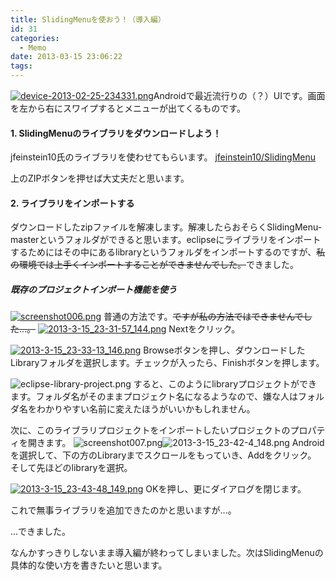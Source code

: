 ```yaml
---
title: SlidingMenuを使おう！（導入編）
id: 31
categories:
  - Memo
date: 2013-03-15 23:06:22
tags:
---
```


[![device-2013-02-25-234331.png](/assets/images/device-2013-02-25-234331.png)](/assets/images/device-2013-02-25-234331.png)Androidで最近流行りの（？）UIです。画面を左から右にスワイプするとメニューが出てくるものです。

<!--more-->

#### 1\. SlidingMenuのライブラリをダウンロードしよう！

jfeinstein10氏のライブラリを使わせてもらいます。
[jfeinstein10/SlidingMenu](https://github.com/jfeinstein10/SlidingMenu)

上のZIPボタンを押せば大丈夫だと思います。

#### 2\. ライブラリをインポートする

ダウンロードしたzipファイルを解凍します。解凍したらおそらくSlidingMenu-masterというフォルダができると思います。eclipseにライブラリをインポートするためにはその中にあるlibraryというフォルダをインポートするのですが、~~私の環境では上手くインポートすることができませんでした。~~できました。

##### 既存のプロジェクトインポート機能を使う

[![screenshot006.png](/assets/images/screenshot006.png)](/assets/images/screenshot006.png)
普通の方法です。~~ですが私の方法ではできませんでした...。~~
[![2013-3-15_23-31-57_144.png](/assets/images/2013-3-15_23-31-57_144.png)](/assets/images/2013-3-15_23-31-57_144.png)
Nextをクリック。

[![2013-3-15_23-33-13_146.png](/assets/images/2013-3-15_23-33-13_146.png)](/assets/images/2013-3-15_23-33-13_146.png)
Browseボタンを押し、ダウンロードしたLibraryフォルダを選択します。チェックが入ったら、Finishボタンを押します。

![eclipse-library-project.png](/assets/images/eclipse-library-project.png)
すると、このようにlibraryプロジェクトができます。フォルダ名がそのままプロジェクト名になるようなので、嫌な人はフォルダ名をわかりやすい名前に変えたほうがいいかもしれません。

次に、このライブラリプロジェクトをインポートしたいプロジェクトのプロパティを開きます。
![screenshot007.png](/assets/images/screenshot007.png)![2013-3-15_23-42-4_148.png](/assets/images/2013-3-15_23-42-4_148.png)
Androidを選択して、下の方のLibraryまでスクロールをもっていき、Addをクリック。
そして先ほどのlibraryを選択。

[![2013-3-15_23-43-48_149.png](/assets/images/2013-3-15_23-43-48_149.png)](/assets/images/2013-3-15_23-43-48_149.png)
OKを押し、更にダイアログを閉じます。

これで無事ライブラリを追加できたのかと思いますが...。

...できました。

なんかすっきりしないまま導入編が終わってしまいました。次はSlidingMenuの具体的な使い方を書きたいと思います。
